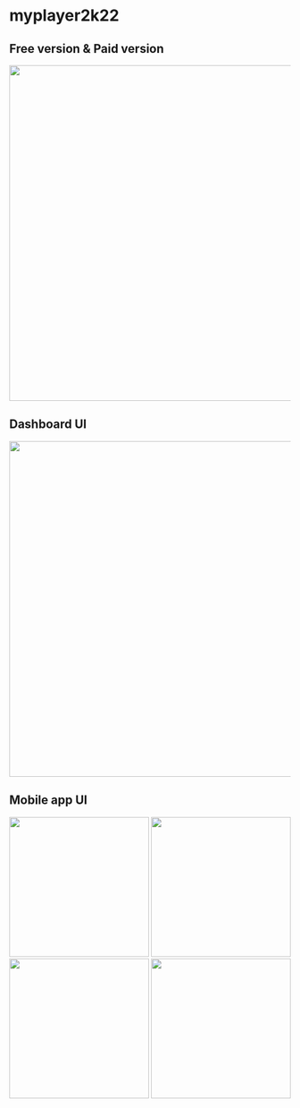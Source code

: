 # myplayer2k22

## Free version & Paid version
<img src="https://github.com/myplayerteam/myplayer2k22/blob/main/version2.0.0.png" width="600">

## Dashboard UI
<img src="https://github.com/myplayerteam/myplayer2k22/blob/main/dashboard1.png" width="600">

## Mobile app UI
<img src="https://github.com/myplayerteam/myplayer2k22/blob/main/login.png" height="250"> <img src="https://github.com/myplayerteam/myplayer2k22/blob/main/filelist1.png" height="250">  <img src="https://github.com/myplayerteam/myplayer2k22/blob/main/filelist2.png" height="250">  <img href="" src="https://github.com/myplayerteam/myplayer2k22/blob/main/remote.png" height="250">

